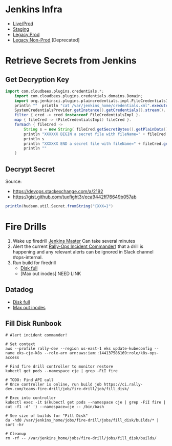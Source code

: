 # Jenkins Infra
* [Live/Prod](https://ci.rally-dev.com/cjoc/)
* [Staging](https://ci-staging.werally.in/cjoc/)
* [Legacy Prod](https://jenkins.werally.in/)
* [Legacy Non-Prod](https://rally-jenkins.werally.in/) [Deprecated]

# Retrieve Secrets from Jenkins

## Get Decryption Key
```groovy
import com.cloudbees.plugins.credentials.*;  
    import com.cloudbees.plugins.credentials.domains.Domain;  
    import org.jenkinsci.plugins.plaincredentials.impl.FileCredentialsImpl;    println "Jenkins credentials config file location=" + SystemCredentialsProvider.getConfigFile();  
    println ""	println "cat /var/jenkins_home/credentials.xml".execute().text    // only works with files, no un/pw  
    SystemCredentialsProvider.getInstance().getCredentials().stream().  
    filter { cred -> cred instanceof FileCredentialsImpl }.  
    map { fileCred -> (FileCredentialsImpl) fileCred }.  
    forEach { fileCred ->   
        String s = new String( fileCred.getSecretBytes().getPlainData() )  
        println "XXXXXX BEGIN a secret file with fileName=" + fileCred.getFileName() + " XXXXXXXXXXXX"  
        println s  
        println "XXXXXX END a secret file with fileName=" + fileCred.getFileName() + " XXXXXXXXXXXX"  
        println ""  
    }
```

## Decrypt Secret

Source:
* https://devops.stackexchange.com/a/2192
* https://gist.github.com/tuxfight3r/eca9442ff76649b057ab

```groovy
println(hudson.util.Secret.fromString("{XXX=}")
```

# Fire Drills

1. Wake up firedrill [Jenkins Master](https://ci.rally-dev.com/cjoc/job/Teams/job/fire-drill/)
	Can take several minutes 
2. Alert the current [Rally-Ops Incident Commander](https://audaxhealth.pagerduty.com/schedules#P4TWQ2T)) that a drill is happening and any relevant alerts can be ignored in Slack channel #ops-internal.
3. Run build for firedrill
   * [Disk full](https://ci.rally-dev.com/teams-fire-drill/job/fire-drill/job/fill_disk/)
   * [Max out inodes] NEED LINK

## Datadog
* [Disk full](https://app.datadoghq.com/notebook/126080/)
* [Max out inodes](https://app.datadoghq.com/notebook/126235/)

## Fill Disk Runbook
```
# Alert incident commander!

# Set context
aws --profile rally-dev --region us-east-1 eks update-kubeconfig --name eks-cje-k8s --role-arn arn:aws:iam::144137586169:role/k8s-ops-access

# Find fire drill controller to monitor restore
kubectl get pods --namespace cje | grep -FiI fire

# TODO: Find API call
# Once controller is online, run build job https://ci.rally-dev.com/teams-fire-drill/job/fire-drill/job/fill_disk/

# Exec into controller
kubectl exec -it $(kubectl get pods --namespace cje | grep -FiI fire | cut -f1 -d' ') --namespace=cje -- /bin/bash

# See size of builds for "Fill Disk"
du -hd0 /var/jenkins_home/jobs/fire-drill/jobs/fill_disk/builds/* | sort -hr

# Cleanup
rm -rf -- /var/jenkins_home/jobs/fire-drill/jobs/fill_disk/builds/
```
<!--stackedit_data:
eyJoaXN0b3J5IjpbLTE1ODgzMjc4NDQsMTQ3ODA5NjYyNiwxMD
E5MDkwNzc0LC0yMDMyOTk0MzE0LC0xNzYzNjQyNTExLDEzMDUy
MjE4MTEsMTI4NDcwNjg2MywtNzMwNTIxOTI2LDEwMDgwNDkzMD
gsNDEwMjM1NzQzLDQwNTYzODMyNiwyMTQyNDUxNjA5LDE5Mzgz
NjA3ODIsMTg5MTIxNDY0OSwtMTY2MjA4ODc3MiwtMTQ1ODkwNj
I4NV19
-->